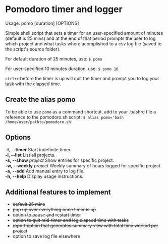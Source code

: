 # Pomodoro timer and logger


Usage: pomo [duration] [OPTIONS]  

  
Simple shell script that sets a timer for an user-specified amount of minutes (default is 25 mins) and at the end of that period prompts the user to log which project and what tasks where acomplished to a csv log file (saved to the script's source folder).

For default duration of 25 minutes, use:
`$ pomo` 

For user-specified 10 minutes duration, use:
`$ pomo 10`

`ctrl+c` before the timer is up will quit the timer and prompt you to log your task with the elapsed time.


## Create the alias pomo
To be able to use `pomo` as a command shortcut, add to your .bashrc file a reference to the pomodoro.sh script:
`$ alias pomo='bash /home/user/pathto/pomodoro.sh'`


## Options
**-t, --timer** 	        Start indefinite timer.  
**-l, --list**				List all projects.  
**-s, --show** *project*	Show entries for specific project.  
**-w, --weekly** *project* 	Weekly summary of hours logged for specific project.    
**-a, --add** 				Add manual entry to log file.  
**-h, --help**				Display usage instructions.  



## Additional features to implement
* ~~default 25 mins~~
* ~~pop up over everything once timer is up~~ 
* ~~option to pause and restart timer~~
* ~~option to quit mid-timer and log elapsed time with tasks~~
* ~~report option that generates summary view with total time worked per project~~
* option to save log file elsewhere 




